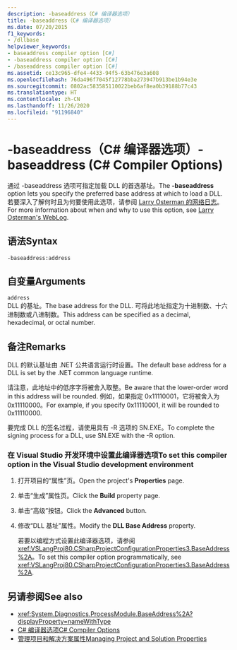 ```yaml
---
description: -baseaddress（C# 编译器选项）
title: -baseaddress（C# 编译器选项）
ms.date: 07/20/2015
f1_keywords:
- /dllbase
helpviewer_keywords:
- baseaddress compiler option [C#]
- -baseaddress compiler option [C#]
- /baseaddress compiler option [C#]
ms.assetid: ce13c965-dfe4-4433-94f5-63b476e3a608
ms.openlocfilehash: 76da496f7045f12778bba273947b913be1b94e3e
ms.sourcegitcommit: 0802ac583585110022beb6af8ea0b39188b77c43
ms.translationtype: HT
ms.contentlocale: zh-CN
ms.lasthandoff: 11/26/2020
ms.locfileid: "91196840"
---
```

# <a name="-baseaddress-c-compiler-options"></a><span data-ttu-id="861e0-103">-baseaddress（C# 编译器选项）</span><span class="sxs-lookup"><span data-stu-id="861e0-103">-baseaddress (C# Compiler Options)</span></span>

<span data-ttu-id="861e0-104">通过 -baseaddress 选项可指定加载 DLL 的首选基址。</span><span class="sxs-lookup"><span data-stu-id="861e0-104">The **-baseaddress** option lets you specify the preferred base address at which to load a DLL.</span></span> <span data-ttu-id="861e0-105">若要深入了解何时且为何要使用此选项，请参阅 [Larry Osterman 的网络日志](/archive/blogs/larryosterman/why-should-i-even-bother-to-use-dlls-in-my-system)。</span><span class="sxs-lookup"><span data-stu-id="861e0-105">For more information about when and why to use this option, see [Larry Osterman's WebLog](/archive/blogs/larryosterman/why-should-i-even-bother-to-use-dlls-in-my-system).</span></span>  
  
## <a name="syntax"></a><span data-ttu-id="861e0-106">语法</span><span class="sxs-lookup"><span data-stu-id="861e0-106">Syntax</span></span>  
  
```console  
-baseaddress:address  
```  
  
## <a name="arguments"></a><span data-ttu-id="861e0-107">自变量</span><span class="sxs-lookup"><span data-stu-id="861e0-107">Arguments</span></span>  

 `address`  
 <span data-ttu-id="861e0-108">DLL 的基址。</span><span class="sxs-lookup"><span data-stu-id="861e0-108">The base address for the DLL.</span></span> <span data-ttu-id="861e0-109">可将此地址指定为十进制数、十六进制数或八进制数。</span><span class="sxs-lookup"><span data-stu-id="861e0-109">This address can be specified as a decimal, hexadecimal, or octal number.</span></span>  
  
## <a name="remarks"></a><span data-ttu-id="861e0-110">备注</span><span class="sxs-lookup"><span data-stu-id="861e0-110">Remarks</span></span>  

 <span data-ttu-id="861e0-111">DLL 的默认基址由 .NET 公共语言运行时设置。</span><span class="sxs-lookup"><span data-stu-id="861e0-111">The default base address for a DLL is set by the .NET common language runtime.</span></span>  
  
 <span data-ttu-id="861e0-112">请注意，此地址中的低序字将被舍入取整。</span><span class="sxs-lookup"><span data-stu-id="861e0-112">Be aware that the lower-order word in this address will be rounded.</span></span> <span data-ttu-id="861e0-113">例如，如果指定 0x11110001，它将被舍入为 0x11110000。</span><span class="sxs-lookup"><span data-stu-id="861e0-113">For example, if you specify 0x11110001, it will be rounded to 0x11110000.</span></span>  
  
 <span data-ttu-id="861e0-114">要完成 DLL 的签名过程，请使用具有 -R 选项的 SN.EXE。</span><span class="sxs-lookup"><span data-stu-id="861e0-114">To complete the signing process for a DLL, use SN.EXE with the -R option.</span></span>  
  
### <a name="to-set-this-compiler-option-in-the-visual-studio-development-environment"></a><span data-ttu-id="861e0-115">在 Visual Studio 开发环境中设置此编译器选项</span><span class="sxs-lookup"><span data-stu-id="861e0-115">To set this compiler option in the Visual Studio development environment</span></span>  
  
1. <span data-ttu-id="861e0-116">打开项目的“属性”页。</span><span class="sxs-lookup"><span data-stu-id="861e0-116">Open the project's **Properties** page.</span></span>  
  
2. <span data-ttu-id="861e0-117">单击“生成”属性页。</span><span class="sxs-lookup"><span data-stu-id="861e0-117">Click the **Build** property page.</span></span>  
  
3. <span data-ttu-id="861e0-118">单击“高级”按钮。</span><span class="sxs-lookup"><span data-stu-id="861e0-118">Click the **Advanced** button.</span></span>  
  
4. <span data-ttu-id="861e0-119">修改“DLL 基址”属性。</span><span class="sxs-lookup"><span data-stu-id="861e0-119">Modify the **DLL Base Address** property.</span></span>  
  
     <span data-ttu-id="861e0-120">若要以编程方式设置此编译器选项，请参阅 <xref:VSLangProj80.CSharpProjectConfigurationProperties3.BaseAddress%2A>。</span><span class="sxs-lookup"><span data-stu-id="861e0-120">To set this compiler option programmatically, see <xref:VSLangProj80.CSharpProjectConfigurationProperties3.BaseAddress%2A>.</span></span>  
  
## <a name="see-also"></a><span data-ttu-id="861e0-121">另请参阅</span><span class="sxs-lookup"><span data-stu-id="861e0-121">See also</span></span>

- <xref:System.Diagnostics.ProcessModule.BaseAddress%2A?displayProperty=nameWithType>
- [<span data-ttu-id="861e0-122">C# 编译器选项</span><span class="sxs-lookup"><span data-stu-id="861e0-122">C# Compiler Options</span></span>](./index.md)
- [<span data-ttu-id="861e0-123">管理项目和解决方案属性</span><span class="sxs-lookup"><span data-stu-id="861e0-123">Managing Project and Solution Properties</span></span>](/visualstudio/ide/managing-project-and-solution-properties)
